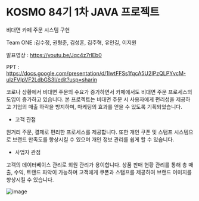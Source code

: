 # KOSMO 84기 1차 JAVA 프로젝트
비대면 카페 주문 시스템 구현

Team ONE :김수정, 권형준, 김성훈, 김주혁, 유인길, 이지원

발표영상 : https://youtu.be/Jqc4z7rlEb0

PPT : https://docs.google.com/presentation/d/1lwtFFSs1fqcA5U2IPzQLPYvcM-uIzFVIpVF2LdbGS3I/edit?usp=sharin

코로나 상황에서 비대면 주문의 수요가 증가하면서 카페에서도 비대면 주문 프로세스의 도입이 증가하고 있습니다. 본 프로젝트는 비대면 주문 시 사용자에게 편리성을 제공하고 기업의 매출 하락을 방지하며, 마케팅의 효과를 얻을 수 있도록 기획되었습니다.

- 고객 관점
 
원거리 주문, 결제로 편리한 프로세스를 제공합니다.  또한 개인 쿠폰 및 스탬프 시스템으로 브랜드 만족도를 향상시킬 수 있으며 개인 정보 관리를 쉽게 할 수 있습니다.

- 사업자 관점

고객의 데이터베이스 관리로 회원 관리가 용이합니다. 상품 판매 현황 관리를 통해 총 매출, 수익, 트랜드 파악이 가능하며 고객에게 쿠폰과 스탬프를 제공하여 브랜드 이미지를 향상시킬 수 있습니다.

![image](https://user-images.githubusercontent.com/82355307/143771594-39da179a-403f-4851-ad53-1586c11a0f85.png)
